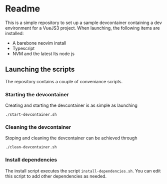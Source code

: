 # Readme

This is a simple repository to set up a sample devcontainer containing a dev environment for a VueJS3 project. When launching, the following items are installed:

- A barebone neovim install
- Typescript
- NVM and the latest lts node js

## Launching the scripts

The repository contains a couple of conveniance scripts.

### Starting the devcontainer

Creating and starting the devcontainer is as simple as launching

```shell
./start-devcontainer.sh
```

### Cleaning the devcontainer

Stoping and cleaning the devcontainer can be achieved through

```shell
./clean-devcontainer.sh
```

### Install dependencies

The install script executes the script ```install-dependencies.sh```. You can edit this script to add other dependencies as needed.
